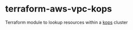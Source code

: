 # terraform-aws-vpc-kops

Terraform module to lookup resources within a [kops](https://github.com/kubernetes/kops) cluster
